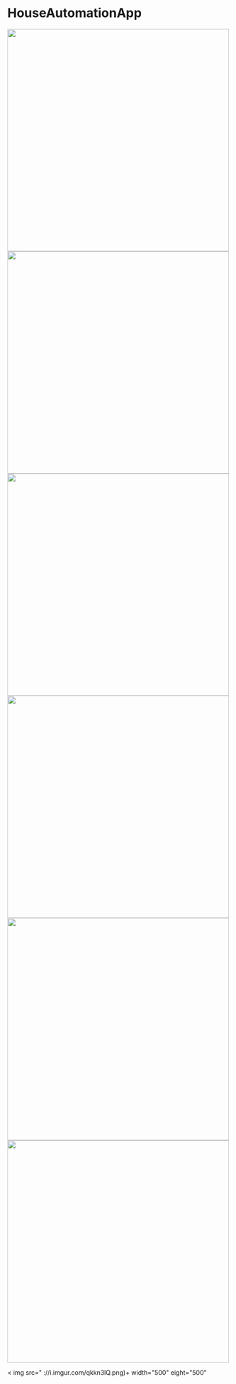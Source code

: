 # HouseAutomationApp


<img src="https://i.imgur.com/km1EN4s.png" width="500" eight="500">


<img src="https://i.imgur.com/ZHqmnvw.png" width="500" eight="500">


<img src="https://i.imgur.com/8wgKrnQ.png"  width="500" eight="500">

<img src="https://i.imgur.com/35e5kXp.png"  width="500" eight="500">

<img src=" https://i.imgur.com/L267XR3.png" width="500" eight="500">

<img src=" https://i.imgur.com/pwXuf5d.png" width="500" eight="500">

 < img src=" ://i.imgur.com/qkkn3lQ.png)+ width="500" eight="500" 
  >
